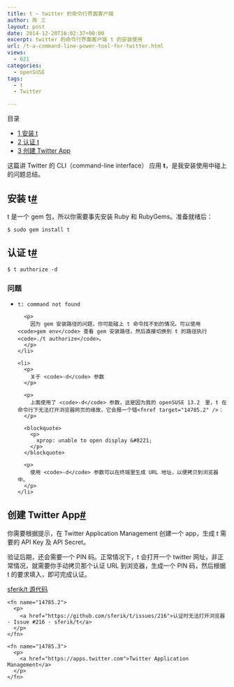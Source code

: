 ```yaml
---
title: t – twitter 的命令行界面客户端
author: 陈 三
layout: post
date: 2014-12-20T16:02:37+00:00
excerpt: twitter 的命令行界面客户端 t 的安装使用
url: /t-a-command-line-power-tool-for-twitter.html
views:
  - 621
categories:
  - openSUSE
tags:
  - t
  - Twitter

---
```

<div id="toc_container" class="ml-l u-floatRight pure-u-1-1 pure-u-sm-2-5 toc_white no_bullets">
  <nav id="myaffix">
  
  <p class="toc-title">
    目录
  </p>
  
  <ul class="toc-list nav" role="menu">
    <li class="toc-list__item" role="menuitem">
      <a href="#_t"><span class="toc_number toc_depth_1">1</span> 安装 t</a>
    </li>
    <li class="toc-list__item" role="menuitem">
      <a href="#_t-2"><span class="toc_number toc_depth_1">2</span> 认证 t</a>
    </li>
    <li class="toc-list__item" role="menuitem">
      <a href="#_Twitter_App"><span class="toc_number toc_depth_1">3</span> 创建 Twitter App</a>
    </li>
  </ul></nav>
</div>

<div class="">
  <p>
    这篇讲 Twitter 的 CLI（command-line interface） 应用 <strong>t</strong>，是我安装使用中碰上的问题总结。
  </p>
  
  <h2 class="storycontent-h2">
    <span id="_t">安装 t</span><a title="标题链接地址" class="u-floatRight hidden" id="hey_t" href="#_t"><span class="" aria-hidden="true">#</span></a>
  </h2>
  
  <p>
    t<fnref target="14785.1" /> 是一个 gem 包，所以你需要事先安装 Ruby 和 RubyGems。准备就绪后：
  </p>
  
  <pre><code>$ sudo gem install t
</code></pre>
  
  <h2 class="storycontent-h2">
    <span id="_t-2">认证 t</span><a title="标题链接地址" class="u-floatRight hidden" id="hey_t-2" href="#_t-2"><span class="" aria-hidden="true">#</span></a>
  </h2>
  
  <pre><code>$ t authorize -d
</code></pre>
  
  <h3>
    问题
  </h3>
  
  <ul>
    <li>
      <p>
        <code>t: command not found</code>
      </p>
      
      <p>
        因为 gem 安装路径的问题，你可能碰上 t 命令找不到的情况。可以使用 <code>gem env</code> 查看 gem 安装路径，然后直接切换到 t 的路径执行 <code>./t authorize</code>。
      </p>
    </li>
    
    <li>
      <p>
        关于 <code>-d</code> 参数
      </p>
      
      <p>
        上面使用了 <code>-d</code> 参数，这是因为我的 openSUSE 13.2　里，t 在命令行下无法打开浏览器网页的缘故，它会报一个错<fnref target="14785.2" />：
      </p>
      
      <blockquote>
        <p>
          xprop: unable to open display &#8221;
        </p>
      </blockquote>
      
      <p>
        使用 <code>-d</code> 参数可以在终端里生成 URL 地址，以便拷贝到浏览器中。
      </p>
    </li>
  </ul>
  
  <h2 class="storycontent-h2">
    <span id="_Twitter_App">创建 Twitter App</span><a title="标题链接地址" class="u-floatRight hidden" id="hey_Twitter_App" href="#_Twitter_App"><span class="" aria-hidden="true">#</span></a>
  </h2>
  
  <p>
    你需要根据提示，在 Twitter Application Management<fnref target="14785.3" /> 创建一个 app，生成 t 需要的 API Key 及 API Secret。
  </p>
  
  <p>
    验证后期，还会需要一个 PIN 码。正常情况下，t 会打开一个 twitter 网址，非正常情况，就需要你手动拷贝那个认证 URL 到浏览器，生成一个 PIN 码，然后根据 t 的要求填入，即可完成认证。
  </p>
  
  <footnotes>
    <fn name="14785.1">
      <p>
        <a href="https://github.com/sferik/t">sferik/t 源代码</a>
      </p>
    </fn>
    
    <fn name="14785.2">
      <p>
        <a href="https://github.com/sferik/t/issues/216">认证时无法打开浏览器 · Issue #216 · sferik/t</a>
      </p>
    </fn>
    
    <fn name="14785.3">
      <p>
        <a href="https://apps.twitter.com">Twitter Application Management</a>
      </p>
    </fn>
  </footnotes>
</div>